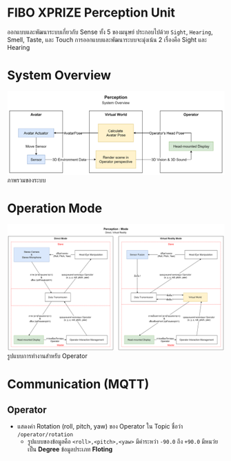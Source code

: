 # FIBO XPRIZE Perception Unit
ออกแบบและพัฒนาระบบเกี่ยวกับ Sense ทั้ง 5 ของมนุษย์ ประกอบไปด้วย `Sight`, `Hearing`, Smell, Taste, และ Touch  การออกแบบและพัฒนาระบบจะมุ่งเน้น 2 เรื่องคือ Sight และ Hearing

# System Overview
![System Overview](src/img/Perception&#32;System&#32;Overview&#32;-&#32;2019-10-23&#32;C.png)
ภาพรวมของระบบ

# Operation Mode
![Operation Mode](src/img/Perception&#32;Mode&#32;-&#32;2019-09-26&#32;B.png)
รูปแบบการทำงานสำหรับ Operator

# Communication (MQTT)
## Operator
- แสดงค่า Rotation (roll, pitch, yaw) ของ Operator ใน Topic ชื่อว่า `/operator/rotation`
    - รูปแบบของข้อมูลคือ `<roll>,<pitch>,<yaw>` มีค่าระหว่า `-90.0` ถึง `+90.0` มีหนว่ยเป็น **Degree** ข้อมูลประเภท **Floting**